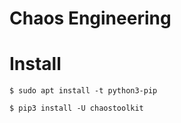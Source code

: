 # Chaos Engineering

# Install
```
$ sudo apt install -t python3-pip

$ pip3 install -U chaostoolkit
```

